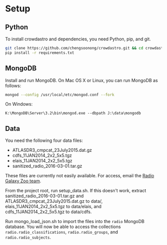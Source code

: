 # Setup

## Python

To install crowdastro and dependencies, you need Python, pip, and git.

```bash
git clone https://github.com/chengsoonong/crowdastro.git && cd crowdastro
pip install -r requirements.txt
```

## MongoDB

Install and run MongoDB. On Mac OS X or Linux, you can run MongoDB as follows:

```bash
mongod --config /usr/local/etc/mongod.conf --fork
```

On Windows:
```batch
K:\MongoDB\Server\3.2\bin\mongod.exe --dbpath J:\data\mongodb
```

## Data

You need the following four data files:

- ATLASDR3_cmpcat_23July2015.dat.gz
- cdfs_11JAN2014_2x2_5x5.tgz
- elais_11JAN2014_2x2_5x5.tgz
- sanitized_radio_2016-03-01.tar.gz

These files are currently not easily available. For access, email the [Radio Galaxy Zoo team](https://github.com/zooniverse/Radio-Galaxy-Zoo).

From the project root, run setup_data.sh. If this doesn't work, extract sanitized_radio_2016-03-01.tar.gz and ATLASDR3_cmpcat_23July2015.dat.gz to data/, elais_11JAN2014_2x2_5x5.tgz to data/elais, and cdfs_11JAN2014_2x2_5x5.tgz to data/cdfs.

Run mongo_load_json.sh to import the files into the `radio` MongoDB database. You will now be able to access the collections `radio.radio_classifications`, `radio.radio_groups`, and `radio.radio_subjects`.

